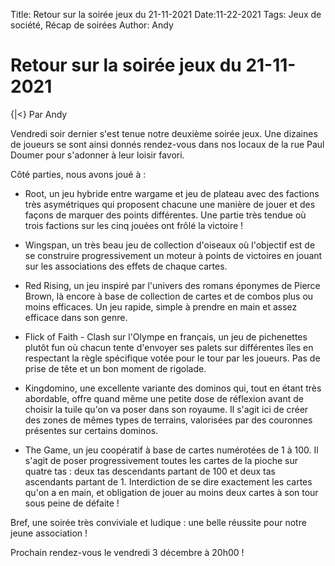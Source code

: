 Title: Retour sur la soirée jeux du 21-11-2021
Date:11-22-2021
Tags: Jeux de société, Récap de soirées
Author: Andy

# Retour sur la soirée jeux du 21-11-2021
{|<} Par Andy

Vendredi soir dernier s'est tenue notre deuxième soirée jeux. Une dizaines de joueurs se sont ainsi donnés rendez-vous dans nos locaux de la rue Paul Doumer pour s'adonner à leur loisir favori.

Côté parties, nous avons joué à :

- Root, un jeu hybride entre wargame et jeu de plateau avec des factions très asymétriques qui proposent chacune une manière de jouer et des façons de marquer des points différentes. Une partie très tendue où trois factions sur les cinq jouées ont frôlé la victoire !

- Wingspan, un très beau jeu de collection d'oiseaux où l'objectif est de se construire progressivement un moteur à points de victoires en jouant sur les associations des effets de chaque cartes.

- Red Rising, un jeu inspiré par l'univers des romans éponymes de Pierce Brown, là encore à base de collection de cartes et de combos plus ou moins efficaces. Un jeu rapide, simple à prendre en main et assez efficace dans son genre.

- Flick of Faith - Clash sur l'Olympe en français, un jeu de pichenettes plutôt fun où chacun tente d'envoyer ses palets sur différentes îles en respectant la règle spécifique votée pour le tour par les joueurs. Pas de prise de tête et un bon moment de rigolade.

- Kingdomino, une excellente variante des dominos qui, tout en étant très abordable, offre quand même une petite dose de réflexion avant de choisir la tuile qu'on va poser dans son royaume. Il s'agit ici de créer des zones de mêmes types de terrains, valorisées par des couronnes présentes sur certains dominos.

- The Game, un jeu coopératif à base de cartes numérotées de 1 à 100. Il s'agit de poser progressivement toutes les cartes de la pioche sur quatre tas : deux tas descendants partant de 100 et deux tas ascendants partant de 1. Interdiction de se dire exactement les cartes qu'on a en main, et obligation de jouer au moins deux cartes à son tour sous peine de défaite !

Bref, une soirée très conviviale et ludique : une belle réussite pour notre jeune association !

Prochain rendez-vous le vendredi 3 décembre à 20h00 !
